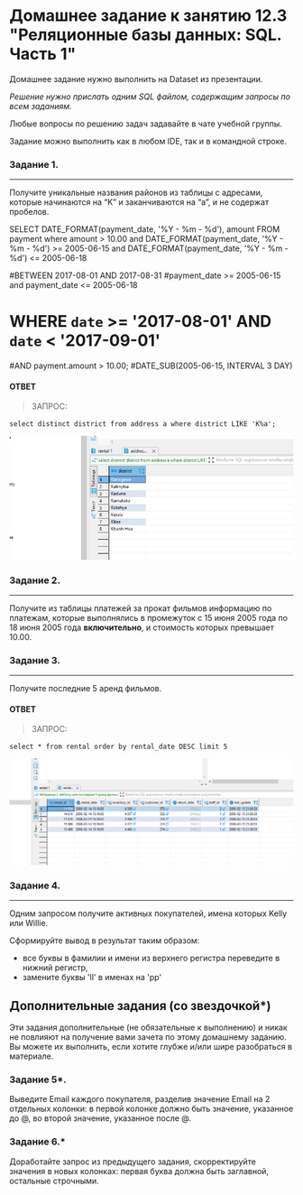 # Домашнее задание к занятию 12.3 "Реляционные базы данных: SQL. Часть 1"

Домашнее задание нужно выполнить на Dataset из презентации.

*Решение нужно прислать одним SQL файлом, содержащим запросы по всем заданиям.*

Любые вопросы по решению задач задавайте в чате учебной группы.




Задание можно выполнить как в любом IDE, так и в командной строке.

### Задание 1.
---
Получите уникальные названия районов из таблицы с адресами, которые начинаются на “K” и заканчиваются на “a”, и не содержат пробелов.

SELECT DATE_FORMAT(payment_date, '%Y - %m - %d'), amount FROM payment  where amount > 10.00 and DATE_FORMAT(payment_date, '%Y - %m - %d') >= 2005-06-15   and DATE_FORMAT(payment_date, '%Y - %m - %d') <= 2005-06-18

#BETWEEN 2017-08-01 AND 2017-08-31
#payment_date >= 2005-06-15   and  payment_date <= 2005-06-18
# WHERE `date` >= '2017-08-01' AND `date` < '2017-09-01'
#AND payment.amount > 10.00;
#DATE_SUB(2005-06-15, INTERVAL 3 DAY)


#### ОТВЕТ

> ЗАПРОС:

```
select distinct district from address a where district LIKE 'K%a'; 

```
![Alt text](https://github.com/greeksergius/homework/blob/main/12-3%20SQL%20p1/2022-10-14_19-02-54.png)



### Задание 2.
---
Получите из таблицы платежей за прокат фильмов информацию по платежам, которые выполнялись в промежуток с 15 июня 2005 года по 18 июня 2005 года **включительно**, 
и стоимость которых превышает 10.00.


### Задание 3.
---
Получите последние 5 аренд фильмов.

#### ОТВЕТ

> ЗАПРОС:
```
select * from rental order by rental_date DESC limit 5
```
![Alt text](https://github.com/greeksergius/homework/blob/main/12-3%20SQL%20p1/2022-10-14_18-48-53.png)



### Задание 4.
---
Одним запросом получите активных покупателей, имена которых Kelly или Willie. 

Сформируйте вывод в результат таким образом:
- все буквы в фамилии и имени из верхнего регистра переведите в нижний регистр,
- замените буквы 'll' в именах на 'pp'

## Дополнительные задания (со звездочкой*)
Эти задания дополнительные (не обязательные к выполнению) и никак не повлияют на получение вами зачета по этому домашнему заданию. Вы можете их выполнить, если хотите глубже и/или шире разобраться в материале.

### Задание 5*.

Выведите Email каждого покупателя, разделив значение Email на 2 отдельных колонки: в первой колонке должно быть значение, указанное до @, во второй значение, указанное после @.

### Задание 6.*

Доработайте запрос из предыдущего задания, скорректируйте значения в новых колонках: первая буква должна быть заглавной, остальные строчными.
